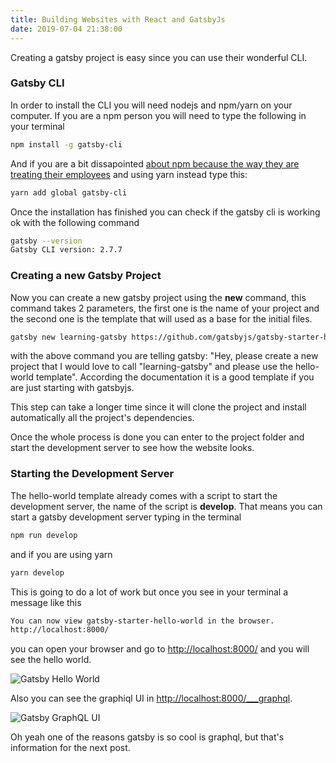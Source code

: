 ```yaml
---
title: Building Websites with React and GatsbyJs
date: 2019-07-04 21:38:00
---
```


Creating a gatsby project is easy since you can use their wonderful CLI.

### Gatsby CLI

In order to install the CLI you will need nodejs and npm/yarn on your computer. If you are a npm person you will need to type the following in your terminal

```bash
npm install -g gatsby-cli
```

And if you are a bit dissapointed [about npm because the way they are treating their employees](https://www.theregister.co.uk/2019/04/01/npm_layoff_staff/) and using yarn instead type this:

```bash
yarn add global gatsby-cli
```

Once the installation has finished you can check if the gatsby cli is working ok with the following command

```bash
gatsby --version
Gatsby CLI version: 2.7.7
```

### Creating a new Gatsby Project

Now you can create a new gatsby project using the **new** command, this command takes 2 parameters, the first one is the name of your project and the second one is the template that will used as a base for the initial files.

```bash
gatsby new learning-gatsby https://github.com/gatsbyjs/gatsby-starter-hello-world
```

with the above command you are telling gatsby: "Hey, please create a new project that I would love to call "learning-gatsby" and please use the hello-world template". According the documentation it is a good template if you are just starting with gatsbyjs.

This step can take a longer time since it will clone the project and install automatically all the project's dependencies.

Once the whole process is done you can enter to the project folder and start the development server to see how the website looks.

### Starting the Development Server

The hello-world template already comes with a script to start the development server, the name of the script is **develop**.
That means you can start a gatsby development server typing in the terminal

```bash
npm run develop
```

and if you are using yarn

```bash
yarn develop
```

This is going to do a lot of work but once you see in your terminal a message like this

```bash
You can now view gatsby-starter-hello-world in the browser.
http://localhost:8000/
```

you can open your browser and go to [http://localhost:8000/](http://localhost:8000/) and you will see the hello world.

![Gatsby Hello World](https://thepracticaldev.s3.amazonaws.com/i/vny7ezsnd0y9lfuvkzrh.png)

Also you can see the graphiql UI in [http://localhost:8000/\_\_\_graphql](http://localhost:8000/___graphql).

![Gatsby GraphQL UI](https://thepracticaldev.s3.amazonaws.com/i/bir8bixcopc04ekwq9la.png)

Oh yeah one of the reasons gatsby is so cool is graphql, but that's information for the next post.
